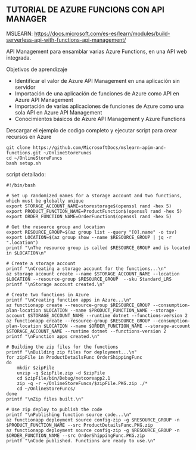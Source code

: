 TUTORIAL DE AZURE FUNCIONS CON API MANAGER
-----------------------------------------------------------------
MSLEARN: https://docs.microsoft.com/es-es/learn/modules/build-serverless-api-with-functions-api-management/

API Management para ensamblar varias Azure Functions, en una API web integrada.

Objetivos de aprendizaje

- Identificar el valor de Azure API Management en una aplicación sin servidor
- Importación de una aplicación de funciones de Azure como API en Azure API Management
- Importación de varias aplicaciones de funciones de Azure como una sola API en Azure API Management
- Conocimientos básicos de Azure API Management y Azure Functions

Descargar el ejemplo de codigo completo y ejecutar script para crear recursos en Azure
```
git clone https://github.com/MicrosoftDocs/mslearn-apim-and-functions.git ~/OnlineStoreFuncs
cd ~/OnlineStoreFuncs
bash setup.sh
```

script detallado:
```
#!/bin/bash

# Set up randomized names for a storage account and two functions, which must be globally unique
export STORAGE_ACCOUNT_NAME=storestorage$(openssl rand -hex 5)
export PRODUCT_FUNCTION_NAME=ProductFunction$(openssl rand -hex 5)
export ORDER_FUNCTION_NAME=OrderFunction$(openssl rand -hex 5)

# Get the resource group and location
export RESOURCE_GROUP=$(az group list --query "[0].name" -o tsv)
export LOCATION=$(az group show --name $RESOURCE_GROUP | jq -r ".location")
printf "\nThe resource group is called $RESOURCE_GROUP and is located in $LOCATION\n"

# Create a storage account
printf "\nCreating a storage account for the functions...\n"
az storage account create --name $STORAGE_ACCOUNT_NAME --location $LOCATION --resource-group $RESOURCE_GROUP  --sku Standard_LRS
printf "\nStorage account created.\n"

# Create two functions in Azure
printf "\nCreating function apps in Azure...\n"
az functionapp create --resource-group $RESOURCE_GROUP --consumption-plan-location $LOCATION --name $PRODUCT_FUNCTION_NAME --storage-account $STORAGE_ACCOUNT_NAME --runtime dotnet --functions-version 2
az functionapp create --resource-group $RESOURCE_GROUP --consumption-plan-location $LOCATION --name $ORDER_FUNCTION_NAME --storage-account $STORAGE_ACCOUNT_NAME --runtime dotnet --functions-version 2
printf "\nFunction apps created.\n"

# Building the zip files for the functions
printf "\nBuilding zip files for deployment...\n"
for zipFile in ProductDetailsFunc OrderShippingFunc
do
    mkdir $zipFile
    unzip -q $zipFile.zip -d $zipFile
    cd $zipFile/bin/Debug/netcoreapp2.1
    zip -q -r ~/OnlineStoreFuncs/$zipFile.PKG.zip ./*
    cd ~/OnlineStoreFuncs/
done
printf "\nZip files built.\n"

# Use zip deploy to publish the code
printf "\nPublishing function source code...\n"
az functionapp deployment source config-zip -g $RESOURCE_GROUP -n $PRODUCT_FUNCTION_NAME --src ProductDetailsFunc.PKG.zip
az functionapp deployment source config-zip -g $RESOURCE_GROUP -n $ORDER_FUNCTION_NAME --src OrderShippingFunc.PKG.zip
printf "\nCode published. Functions are ready to use.\n"
```
